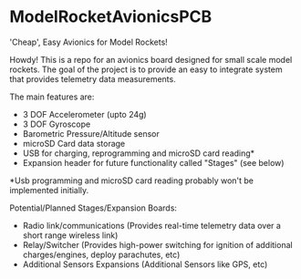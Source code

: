 # ModelRocketAvionicsPCB
'Cheap', Easy Avionics for Model Rockets!

Howdy! This is a repo for an avionics board designed for small scale model rockets. The goal of the project is to provide an easy to integrate system that provides telemetry data measurements. 

The main features are:
- 3 DOF Accelerometer (upto 24g)
- 3 DOF Gyroscope
- Barometric Pressure/Altitude sensor
- microSD Card data storage
- USB for charging, reprogramming and microSD card reading*
- Expansion header for future functionality called "Stages" (see below)

*Usb programming and microSD card reading probably won't be implemented initially.

Potential/Planned Stages/Expansion Boards:
- Radio link/communications (Provides real-time telemetry data over a short range wireless link)
- Relay/Switcher (Provides high-power switching for ignition of additional charges/engines, deploy parachutes, etc)
- Additional Sensors Expansions (Additional Sensors like GPS, etc)
